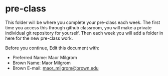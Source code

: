 # pre-class


This folder will be where you complete your pre-class each week. The first time you access this through github classroom, you will make a private individual git repository for yourself. Then each week you will add a folder in here for the new pre-class work. 

Before you continue, Edit this document with:


- Preferred Name: Maor Milgrom
- Brown Name: Maor Milgrom
- Brown E-mail: maor_milgrom@brown.edu
